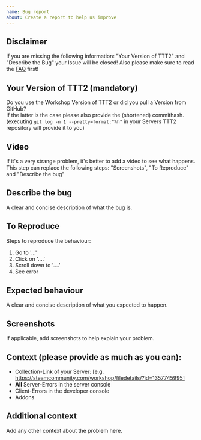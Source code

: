 ```yaml
---
name: Bug report
about: Create a report to help us improve
---
```


## Disclaimer

If you are missing the following information: "Your Version of TTT2" and "Describe the Bug" your Issue will be closed!
Also please make sure to read the [FAQ](https://github.com/TTT-2/TTT2/wiki/faq) first!

## Your Version of TTT2 (mandatory)

Do you use the Workshop Version of TTT2 or did you pull a Version from GitHub?  
If the latter is the case please also provide the (shortened) commithash. (executing `git log -n 1 --pretty=format:"%h"` in your Servers TTT2 repository will provide it to you)

## Video

If it's a very strange problem, it's better to add a video to see what happens. This step can replace the following steps: "Screenshots", "To Reproduce" and "Describe the bug"

## Describe the bug

A clear and concise description of what the bug is.

## To Reproduce

Steps to reproduce the behaviour:

1. Go to '...'
2. Click on '....'
3. Scroll down to '....'
4. See error

## Expected behaviour

A clear and concise description of what you expected to happen.

## Screenshots

If applicable, add screenshots to help explain your problem.

## Context (please provide as much as you can):

- Collection-Link of your Server: [e.g. https://steamcommunity.com/workshop/filedetails/?id=1357745995]
- **All** Server-Errors in the server console
- Client-Errors in the developer console
- Addons

## Additional context

Add any other context about the problem here.
